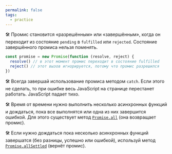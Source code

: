 ```yaml
---
permalink: false
tags:
  - practice
---
```



🛠 Промис становится «разрешённым» или «завершённым», когда он переходит из состояние `pending` в `fulfilled` или `rejected`. Состояние завершённого промиса нельзя поменять.

```js
const promise = new Promise(function (resolve, reject) {
  resolve() // в этот момент промис переходит в состояние fulfilled
  reject() // этот вызов игнорируется, потому что промис разрешился
})
```

🛠 Всегда завершай использование промиса методом `catch`. Если этого не сделать, то при ошибке весь JavaScript на странице перестанет работать. JavaScript падает тихо.

🛠 Время от времени нужно выполнить несколько асинхронных функций и дождаться, пока все выполнятся или одна из них завершится ошибкой. Для этого существует метод [`Promise.all`](https://developer.mozilla.org/ru/docs/Web/JavaScript/Reference/Global_Objects/Promise/all) (она возвращает промис).

🛠 Если нужно дождаться пока несколько асинхронных функций завершатся (без разницы, успешно или ошибкой), используй метод [`Promise.allSettled`](https://developer.mozilla.org/ru/docs/Web/JavaScript/Reference/Global_Objects/Promise/allSettled) (вернёт промис).

